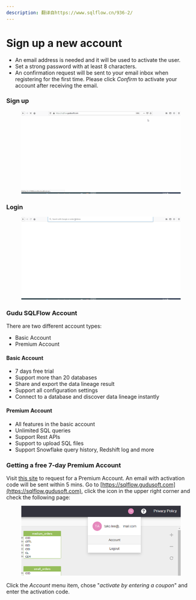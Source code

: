 ```yaml
---
description: 翻译自https://www.sqlflow.cn/936-2/
---
```


# Sign up a new account

* An email address is needed and it will be used to activate the user.
* Set a strong password with at least 8 characters.&#x20;
* An confirmation request will be sent to your email inbox when registering for the first time. Please click _Confirm_ to activate your account after receiving the email.

### Sign up

<figure><img src="../../.gitbook/assets/sqlflow-register-sign-up.gif" alt=""><figcaption></figcaption></figure>

### Login

<figure><img src="../../.gitbook/assets/sqlflow-register-login.gif" alt=""><figcaption></figcaption></figure>

### Gudu SQLFlow Account

There are two different account types:

* Basic Account
* Premium Account

#### Basic Account

* 7 days free trial
* Support more than 20 databases
* Share and export the data lineage result
* Support all configuration settings
* Connect to a database and discover data lineage instantly

#### Premium Account

* All features in the basic account
* Unlimited SQL queries
* Support Rest APIs
* Support to upload SQL files
* Support Snowflake query history, Redshift log and more

### Getting a free 7-day Premium Account

Visit [this site](https://www.gudusoft.com/request-a-premium-account/) to request for a Premium Account. An email with activation code will be sent within 5 mins. Go to [https://sqlflow.gudusoft.com](https://sqlflow.gudusoft.com), click the icon in the upper right corner and check the following page:

<figure><img src="../../.gitbook/assets/sqlflow-userid-secret-step1.png" alt=""><figcaption></figcaption></figure>

Click the _Account_ menu item, chose "_activate by entering a coupon_" and enter the activation code.

